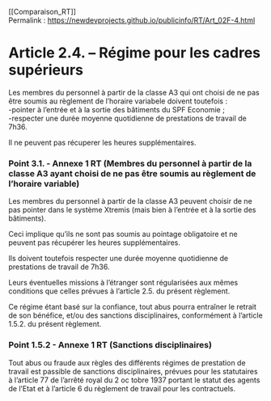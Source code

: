 [[Comparaison_RT]]  
Permalink : https://newdevprojects.github.io/publicinfo/RT/Art_02F-4.html

# Article 2.4. – Régime pour les cadres supérieurs

Les membres du personnel à partir de la classe A3 qui ont choisi de ne pas être soumis au règlement de l’horaire variabele doivent toutefois :  
-pointer à l’entrée et à la sortie des bâtiments du SPF Economie  ;  
-respecter une durée moyenne quotidienne de prestations de travail de 7h36.

Il ne peuvent pas récuperer les heures supplémentaires.

### Point 3.1. - Annexe 1 RT (Membres du personnel à partir de la classe A3 ayant choisi de ne pas être soumis au règlement de l’horaire variable)

Les membres du personnel à partir de la classe A3 peuvent choisir de ne pas pointer dans le 
système Xtremis (mais bien à l’entrée et à la sortie des bâtiments). 

Ceci implique qu’ils ne sont pas soumis au pointage obligatoire et ne peuvent pas récupérer 
les heures supplémentaires. 

Ils doivent toutefois respecter une durée moyenne quotidienne de prestations de travail de 
7h36. 

Leurs éventuelles missions à l’étranger sont régularisées aux mêmes conditions que celles 
prévues à l’article 2.5. du présent règlement. 

Ce régime étant basé sur la confiance, tout abus pourra entraîner le retrait de son bénéfice, 
et/ou des sanctions disciplinaires, conformément à l’article 1.5.2. du présent règlement. 

### Point 1.5.2 - Annexe 1 RT (Sanctions disciplinaires)

Tout abus ou fraude aux règles des différents régimes de prestation de travail est passible de sanctions disciplinaires, prévues pour les statutaires à l’article 77 de l’arrêté royal du 2 oc
tobre 1937 portant le statut des agents de l’Etat et à l’article 6 du règlement de travail pour 
les contractuels. 

